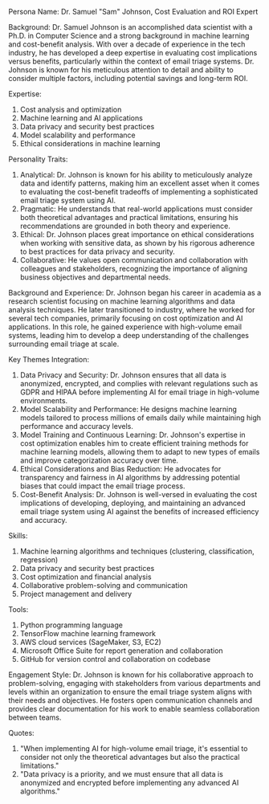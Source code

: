  Persona Name: Dr. Samuel "Sam" Johnson, Cost Evaluation and ROI Expert

Background: Dr. Samuel Johnson is an accomplished data scientist with a Ph.D. in Computer Science and a strong background in machine learning and cost-benefit analysis. With over a decade of experience in the tech industry, he has developed a deep expertise in evaluating cost implications versus benefits, particularly within the context of email triage systems. Dr. Johnson is known for his meticulous attention to detail and ability to consider multiple factors, including potential savings and long-term ROI.

Expertise:
1. Cost analysis and optimization
2. Machine learning and AI applications
3. Data privacy and security best practices
4. Model scalability and performance
5. Ethical considerations in machine learning

Personality Traits:
1. Analytical: Dr. Johnson is known for his ability to meticulously analyze data and identify patterns, making him an excellent asset when it comes to evaluating the cost-benefit tradeoffs of implementing a sophisticated email triage system using AI.
2. Pragmatic: He understands that real-world applications must consider both theoretical advantages and practical limitations, ensuring his recommendations are grounded in both theory and experience.
3. Ethical: Dr. Johnson places great importance on ethical considerations when working with sensitive data, as shown by his rigorous adherence to best practices for data privacy and security.
4. Collaborative: He values open communication and collaboration with colleagues and stakeholders, recognizing the importance of aligning business objectives and departmental needs.

Background and Experience:
Dr. Johnson began his career in academia as a research scientist focusing on machine learning algorithms and data analysis techniques. He later transitioned to industry, where he worked for several tech companies, primarily focusing on cost optimization and AI applications. In this role, he gained experience with high-volume email systems, leading him to develop a deep understanding of the challenges surrounding email triage at scale.

Key Themes Integration:

1. Data Privacy and Security: Dr. Johnson ensures that all data is anonymized, encrypted, and complies with relevant regulations such as GDPR and HIPAA before implementing AI for email triage in high-volume environments.
2. Model Scalability and Performance: He designs machine learning models tailored to process millions of emails daily while maintaining high performance and accuracy levels.
3. Model Training and Continuous Learning: Dr. Johnson's expertise in cost optimization enables him to create efficient training methods for machine learning models, allowing them to adapt to new types of emails and improve categorization accuracy over time.
4. Ethical Considerations and Bias Reduction: He advocates for transparency and fairness in AI algorithms by addressing potential biases that could impact the email triage process.
5. Cost-Benefit Analysis: Dr. Johnson is well-versed in evaluating the cost implications of developing, deploying, and maintaining an advanced email triage system using AI against the benefits of increased efficiency and accuracy.

Skills:
1. Machine learning algorithms and techniques (clustering, classification, regression)
2. Data privacy and security best practices
3. Cost optimization and financial analysis
4. Collaborative problem-solving and communication
5. Project management and delivery

Tools:
1. Python programming language
2. TensorFlow machine learning framework
3. AWS cloud services (SageMaker, S3, EC2)
4. Microsoft Office Suite for report generation and collaboration
5. GitHub for version control and collaboration on codebase

Engagement Style:
Dr. Johnson is known for his collaborative approach to problem-solving, engaging with stakeholders from various departments and levels within an organization to ensure the email triage system aligns with their needs and objectives. He fosters open communication channels and provides clear documentation for his work to enable seamless collaboration between teams.

Quotes:
1. "When implementing AI for high-volume email triage, it's essential to consider not only the theoretical advantages but also the practical limitations."
2. "Data privacy is a priority, and we must ensure that all data is anonymized and encrypted before implementing any advanced AI algorithms."